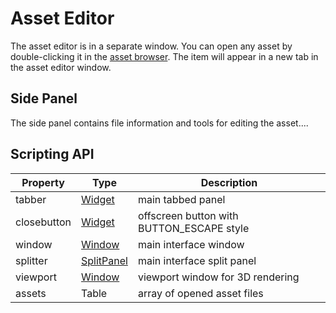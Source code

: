 # Asset Editor

The asset editor is in a separate window. You can open any asset by double-clicking it in the [asset browser](assetbrowser.md). The item will appear in a new tab in the asset editor window.

## Side Panel

The side panel contains file information and tools for editing the asset....

## Scripting API

| Property | Type | Description |
|---|---|---|
| tabber | [Widget](Widget.md) | main tabbed panel |
| closebutton | [Widget](Widget.md) | offscreen button with BUTTON_ESCAPE style |
| window | [Window](Window.md) | main interface window |
| splitter | [SplitPanel](SplitPanel.md) | main interface split panel |
| viewport | [Window](Window.md) | viewport window for 3D rendering |
| assets | Table | array of opened asset files |
